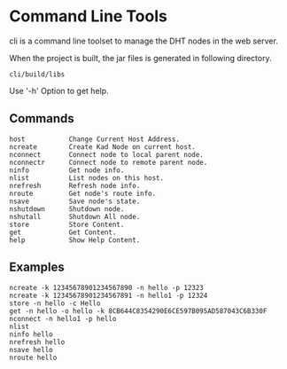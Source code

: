 # Command Line Tools

cli is a command line toolset to manage the DHT nodes in the web server.

When the project is built, the jar files is generated in following directory.

```
cli/build/libs
```

Use '-h' Option to get help.

## Commands

    host           Change Current Host Address.
    ncreate        Create Kad Node on current host.
    nconnect       Connect node to local parent node.
    nconnectr      Connect node to remote parent node.
    ninfo          Get node info.
    nlist          List nodes on this host.
    nrefresh       Refresh node info.
    nroute         Get node's route info.
    nsave          Save node's state.
    nshutdown      Shutdown node.
    nshutall       Shutdown All node.
    store          Store Content.
    get            Get Content.
    help           Show Help Content.

## Examples

    ncreate -k 12345678901234567890 -n hello -p 12323
    ncreate -k 12345678901234567891 -n hello1 -p 12324
    store -n hello -c Hello
    get -n hello -o hello -k 8CB644C8354290E6CE597B095AD587043C6B330F
    nconnect -n hello1 -p hello
    nlist
    ninfo hello
    nrefresh hello
    nsave hello
    nroute hello